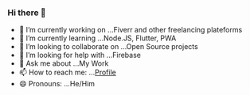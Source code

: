 ### Hi there 👋

<!--
**AbfCodes/abfcodes** is a ✨ _special_ ✨ repository because its `README.md` (this file) appears on your GitHub profile.

Here are some ideas to get you started:
-->

- 🔭 I’m currently working on ...Fiverr and other freelancing plateforms
- 🌱 I’m currently learning ...Node.JS, Flutter, PWA
- 👯 I’m looking to collaborate on ...Open Source projects
- 🤔 I’m looking for help with ...Firebase
- 💬 Ask me about ...My Work
- 📫 How to reach me: ...[Profile](https://www.facebook.com/abfCodes/)
- 😄 Pronouns: ...He/Him

